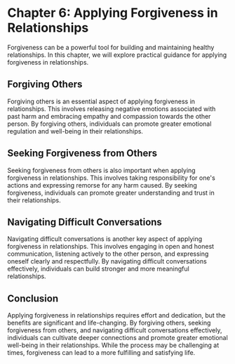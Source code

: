 Chapter 6: Applying Forgiveness in Relationships
================================================

Forgiveness can be a powerful tool for building and maintaining healthy relationships. In this chapter, we will explore practical guidance for applying forgiveness in relationships.

Forgiving Others
------------------------------

Forgiving others is an essential aspect of applying forgiveness in relationships. This involves releasing negative emotions associated with past harm and embracing empathy and compassion towards the other person. By forgiving others, individuals can promote greater emotional regulation and well-being in their relationships.

Seeking Forgiveness from Others
---------------------------------------------

Seeking forgiveness from others is also important when applying forgiveness in relationships. This involves taking responsibility for one's actions and expressing remorse for any harm caused. By seeking forgiveness, individuals can promote greater understanding and trust in their relationships.

Navigating Difficult Conversations
------------------------------------------------

Navigating difficult conversations is another key aspect of applying forgiveness in relationships. This involves engaging in open and honest communication, listening actively to the other person, and expressing oneself clearly and respectfully. By navigating difficult conversations effectively, individuals can build stronger and more meaningful relationships.

Conclusion
----------

Applying forgiveness in relationships requires effort and dedication, but the benefits are significant and life-changing. By forgiving others, seeking forgiveness from others, and navigating difficult conversations effectively, individuals can cultivate deeper connections and promote greater emotional well-being in their relationships. While the process may be challenging at times, forgiveness can lead to a more fulfilling and satisfying life.


